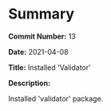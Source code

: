 # Summary

**Commit Number:** 13

**Date:** 2021-04-08

**Title:** Installed 'Validator'

**Description:**

Installed 'validator' package.